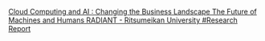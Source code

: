 [Cloud Computing and AI : Changing the Business Landscape   The Future of Machines and Humans   RADIANT - Ritsumeikan University #Research Report ](https://qi.tc/qi/6604)